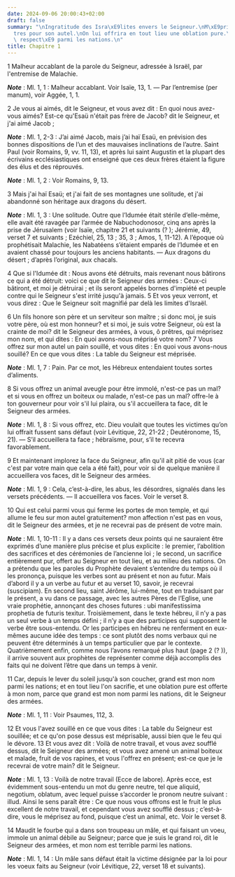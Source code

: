```yaml
---
date: 2024-09-06 20:00:43+02:00
draft: false
summary: "\nIngratitude des Isra\xE9lites envers le Seigneur.\nM\xE9pris des pr\xEA\
  tres pour son autel.\nOn lui offrira en tout lieu une oblation pure.\nSon nom sera\
  \ respect\xE9 parmi les nations.\n"
title: Chapitre 1
---
```





1 Malheur accablant de la parole du Seigneur, adressée à Israël, par l'entremise de Malachie.

***Note*** :  Ml. 1, 1 : Malheur accablant. Voir Isaïe, 13, 1. ― Par l’entremise (per manum), voir Aggée, 1, 1.


2 Je vous ai aimés, dit le Seigneur, et vous avez dit : En quoi nous avez-vous aimés? Est-ce qu'Esaü n'était pas frère de Jacob? dit le Seigneur, et j'ai aimé Jacob ;

***Note*** :  Ml. 1, 2-3 : J’ai aimé Jacob, mais j’ai haï Esaü, en prévision des bonnes dispositions de l’un et des mauvaises inclinations de l’autre. Saint Paul (voir Romains, 9, vv. 11, 13), et après lui saint Augustin et la plupart des écrivains ecclésiastiques ont enseigné que ces deux frères étaient la figure des élus et des réprouvés.

***Note*** :  Ml. 1, 2 : Voir Romains, 9, 13.

3 Mais j'ai haï Esaü; et j'ai fait de ses montagnes une solitude, et j'ai abandonné son héritage aux dragons du désert.

***Note*** :  Ml. 1, 3 : Une solitude. Outre que l’Idumée était stérile d’elle-même, elle avait été ravagée par l’armée de Nabuchodonosor, cinq ans après la prise de Jérusalem (voir Isaïe, chapitre 21 et suivants (? ); Jérémie, 49, verset 7 et suivants ; Ezéchiel, 25, 13 ; 35, 3 ; Amos, 1, 11-12). A l’époque où prophétisait Malachie, les Nabatéens s’étaient emparés de l’Idumée et en avaient chassé pour toujours les anciens habitants. ― Aux dragons du désert ; d’après l’original, aux chacals.

4 Que si l'Idumée dit : Nous avons été détruits, mais revenant nous bâtirons ce qui a été détruit: voici ce que dit le Seigneur des armées : Ceux-ci bâtiront, et moi je détruirai ; et ils seront appelés bornes d'impiété et peuple contre qui le Seigneur s'est irrité jusqu'à jamais. 5 Et vos yeux verront, et vous direz : Que le Seigneur soit magnifié par delà les limites d'Israël.


6 Un fils honore son père et un serviteur son maître ; si donc moi, je suis votre père, où est mon honneur? et si moi, je suis votre Seigneur, où est la crainte de moi? dit le Seigneur des armées, à vous, ô prêtres, qui méprisez mon nom, et qui dites : En quoi avons-nous méprisé votre nom? 7 Vous offrez sur mon autel un pain souillé, et vous dites : En quoi vous avons-nous souillé? En ce que vous dites : La table du Seigneur est méprisée.

***Note*** :  Ml. 1, 7 : Pain. Par ce mot, les Hébreux entendaient toutes sortes d’aliments.

8 Si vous offrez un animal aveugle pour être immolé, n'est-ce pas un mal? et si vous en offrez un boiteux ou malade, n'est-ce pas un mal? offre-le à ton gouverneur pour voir s'il lui plaira, ou s'il accueillera ta face, dit le Seigneur des armées.

***Note*** :  Ml. 1, 8 : Si vous offrez, etc. Dieu voulait que toutes les victimes qu’on lui offrait fussent sans défaut (voir Lévitique, 22, 21-22 ; Deutéronome, 15, 21). ― S’il accueillera ta face ; hébraïsme, pour, s’il te recevra favorablement.

9 Et maintenant implorez la face du Seigneur, afin qu'il ait pitié de vous (car c'est par votre main que cela a été fait), pour voir si de quelque manière il accueillera vos faces, dit le Seigneur des armées.

***Note*** :  Ml. 1, 9 : Cela, c’est-à-dire, les abus, les désordres, signalés dans les versets précédents. ― Il accueillera vos faces. Voir le verset 8.


10 Qui est celui parmi vous qui ferme les portes de mon temple, et qui allume le feu sur mon autel gratuitement? mon affection n'est pas en vous, dit le Seigneur des armées, et je ne recevrai pas de présent de votre main.

***Note*** :  Ml. 1, 10-11 : Il y a dans ces versets deux points qui ne sauraient être exprimés d’une manière plus précise et plus explicite : le premier, l’abolition des sacrifices et des cérémonies de l’ancienne loi ; le second, un sacrifice entièrement pur, offert au Seigneur en tout lieu, et au milieu des nations. On a prétendu que les paroles du Prophète devaient s’entendre du temps où il les prononça, puisque les verbes sont au présent et non au futur. Mais d’abord il y a un verbe au futur et au verset 10, savoir, je recevrai (suscipiam). En second lieu, saint Jérôme, lui-même, tout en traduisant par le présent, a vu dans ce passage, avec les autres Pères de l’Eglise, une vraie prophétie, annonçant des choses futures : ubi manifestissima prophetia de futuris texitur. Troisièmement, dans le texte hébreu, il n’y a pas un seul verbe à un temps défini ; il n’y a que des participes qui supposent le verbe être sous-entendu. Or les participes en hébreu ne renferment en eux-mêmes aucune idée des temps : ce sont plutôt
des noms verbaux qui ne peuvent être déterminés à un temps particulier que par le contexte. Quatrièmement enfin, comme nous l’avons remarqué plus haut (page 2 (? )), il arrive souvent aux prophètes de représenter comme déjà accomplis des faits qui ne doivent l’être que dans un temps à venir.

11 Car, depuis le lever du soleil jusqu'à son coucher, grand est mon nom parmi les nations; et en tout lieu l'on sacrifie, et une oblation pure est offerte à mon nom, parce que grand est mon nom parmi les nations, dit le Seigneur des armées.

***Note*** :  Ml. 1, 11 : Voir Psaumes, 112, 3.

12 Et vous l'avez souillé en ce que vous dites : La table du Seigneur est souillée; et ce qu'on pose dessus est méprisable, aussi bien que le feu qui le dévore. 13 Et vous avez dit : Voilà de notre travail, et vous avez soufflé dessus, dit le Seigneur des armées; et vous avez amené un animal boiteux et malade, fruit de vos rapines, et vous l'offrez en présent; est-ce que je le recevrai de votre main? dit le Seigneur.

***Note*** :  Ml. 1, 13 : Voilà de notre travail (Ecce de labore). Après ecce, est évidemment sous-entendu un mot du genre neutre, tel que aliquid, negotium, oblatum, avec lequel puisse s’accorder le pronom neutre suivant : illud. Ainsi le sens paraît être : Ce que nous vous offrons est le fruit le plus excellent de notre travail, et cependant vous avez soufflé dessus ; c’est-à-dire, vous le méprisez au fond, puisque c’est un animal, etc. Voir le verset 8.

14 Maudit le fourbe qui a dans son troupeau un mâle, et qui faisant un voeu, immole un animal débile au Seigneur; parce que je suis le grand roi, dit le Seigneur des armées, et mon nom est terrible parmi les nations.

***Note*** :  Ml. 1, 14 : Un mâle sans défaut était la victime désignée par la loi pour les voeux faits au Seigneur (voir Lévitique, 22, verset 18 et suivants).

